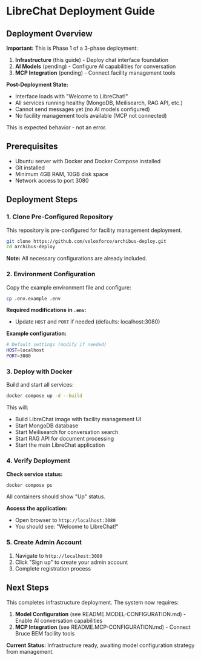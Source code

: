 # LibreChat Deployment Guide

## Deployment Overview

**Important:** This is Phase 1 of a 3-phase deployment:
1. **Infrastructure** (this guide) - Deploy chat interface foundation
2. **AI Models** (pending) - Configure AI capabilities for conversation
3. **MCP Integration** (pending) - Connect facility management tools


**Post-Deployment State:**

- Interface loads with "Welcome to LibreChat!"
- All services running healthy (MongoDB, Meilisearch, RAG API, etc.)
- Cannot send messages yet (no AI models configured)
- No facility management tools available (MCP not connected)

This is expected behavior - not an error.

## Prerequisites

- Ubuntu server with Docker and Docker Compose installed
- Git installed
- Minimum 4GB RAM, 10GB disk space
- Network access to port 3080

## Deployment Steps

### 1. Clone Pre-Configured Repository

This repository is pre-configured for facility management deployment.

```bash
git clone https://github.com/veloxforce/archibus-deploy.git
cd archibus-deploy
```

**Note:** All necessary configurations are already included.

### 2. Environment Configuration

Copy the example environment file and configure:

```bash
cp .env.example .env
```

**Required modifications in `.env`:**
- Update `HOST` and `PORT` if needed (defaults: localhost:3080)

**Example configuration:**
```bash
# Default settings (modify if needed)
HOST=localhost
PORT=3080
```

### 3. Deploy with Docker

Build and start all services:

```bash
docker compose up -d --build
```

This will:
- Build LibreChat image with facility management UI
- Start MongoDB database
- Start Meilisearch for conversation search
- Start RAG API for document processing
- Start the main LibreChat application

### 4. Verify Deployment

**Check service status:**
```bash
docker compose ps
```

All containers should show "Up" status.

**Access the application:**
- Open browser to `http://localhost:3080`
- You should see: "Welcome to LibreChat!"

### 5. Create Admin Account

1. Navigate to `http://localhost:3080`
2. Click "Sign up" to create your admin account
3. Complete registration process

## Next Steps

This completes infrastructure deployment. The system now requires:

1. **Model Configuration** (see README.MODEL-CONFIGURATION.md) - Enable AI conversation capabilities
2. **MCP Integration** (see README.MCP-CONFIGURATION.md) - Connect Bruce BEM facility tools

**Current Status:** Infrastructure ready, awaiting model configuration strategy from management.